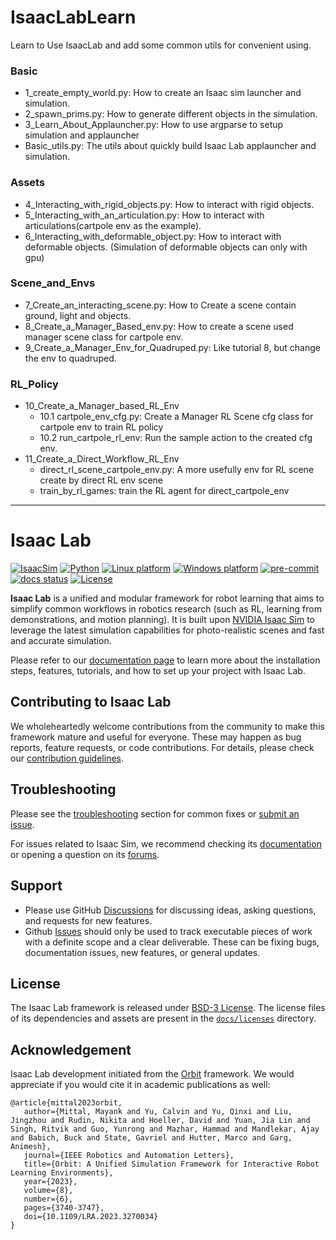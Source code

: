 # IsaacLabLearn

Learn to Use IsaacLab and add some common utils for convenient using.

### Basic
 - 1_create_empty_world.py: How to create an Isaac sim launcher and simulation. 
 - 2_spawn_prims.py: How to generate different objects in the simulation.
 - 3_Learn_About_Applauncher.py: How to use argparse to setup simulation and applauncher
 - Basic_utils.py: The utils about quickly build Isaac Lab applauncher and simulation.
### Assets
 - 4_Interacting_with_rigid_objects.py: How to interact with rigid objects.
 - 5_Interacting_with_an_articulation.py: How to interact with articulations(cartpole env as the example).
 - 6_Interacting_with_deformable_object.py: How to interact with deformable objects. (Simulation of deformable objects can only with gpu)
### Scene_and_Envs
 - 7_Create_an_interacting_scene.py: How to Create a scene contain ground, light and objects.
 - 8_Create_a_Manager_Based_env.py: How to create a scene used manager scene class for cartpole env.
 - 9_Create_a_Manager_Env_for_Quadruped.py: Like tutorial 8, but change the env to quadruped.
### RL_Policy
 - 10_Create_a_Manager_based_RL_Env
   - 10.1 cartpole_env_cfg.py: Create a Manager RL Scene cfg class for cartpole env to train RL policy
   - 10.2 run_cartpole_rl_env: Run the sample action to the created cfg env.
 - 11_Create_a_Direct_Workflow_RL_Env
   - direct_rl_scene_cartpole_env.py: A more usefully env for RL scene create by direct RL env scene
   - train_by_rl_games: train the RL agent for direct_cartpole_env

---
# Isaac Lab

[![IsaacSim](https://img.shields.io/badge/IsaacSim-4.2.0-silver.svg)](https://docs.omniverse.nvidia.com/isaacsim/latest/overview.html)
[![Python](https://img.shields.io/badge/python-3.10-blue.svg)](https://docs.python.org/3/whatsnew/3.10.html)
[![Linux platform](https://img.shields.io/badge/platform-linux--64-orange.svg)](https://releases.ubuntu.com/20.04/)
[![Windows platform](https://img.shields.io/badge/platform-windows--64-orange.svg)](https://www.microsoft.com/en-us/)
[![pre-commit](https://img.shields.io/github/actions/workflow/status/isaac-sim/IsaacLab/pre-commit.yaml?logo=pre-commit&logoColor=white&label=pre-commit&color=brightgreen)](https://github.com/isaac-sim/IsaacLab/actions/workflows/pre-commit.yaml)
[![docs status](https://img.shields.io/github/actions/workflow/status/isaac-sim/IsaacLab/docs.yaml?label=docs&color=brightgreen)](https://github.com/isaac-sim/IsaacLab/actions/workflows/docs.yaml)
[![License](https://img.shields.io/badge/license-BSD--3-yellow.svg)](https://opensource.org/licenses/BSD-3-Clause)


**Isaac Lab** is a unified and modular framework for robot learning that aims to simplify common workflows
in robotics research (such as RL, learning from demonstrations, and motion planning). It is built upon
[NVIDIA Isaac Sim](https://docs.omniverse.nvidia.com/isaacsim/latest/overview.html) to leverage the latest
simulation capabilities for photo-realistic scenes and fast and accurate simulation.

Please refer to our [documentation page](https://isaac-sim.github.io/IsaacLab) to learn more about the
installation steps, features, tutorials, and how to set up your project with Isaac Lab.

## Contributing to Isaac Lab

We wholeheartedly welcome contributions from the community to make this framework mature and useful for everyone.
These may happen as bug reports, feature requests, or code contributions. For details, please check our
[contribution guidelines](https://isaac-sim.github.io/IsaacLab/main/source/refs/contributing.html).

## Troubleshooting

Please see the [troubleshooting](https://isaac-sim.github.io/IsaacLab/main/source/refs/troubleshooting.html) section for
common fixes or [submit an issue](https://github.com/isaac-sim/IsaacLab/issues).

For issues related to Isaac Sim, we recommend checking its [documentation](https://docs.omniverse.nvidia.com/app_isaacsim/app_isaacsim/overview.html)
or opening a question on its [forums](https://forums.developer.nvidia.com/c/agx-autonomous-machines/isaac/67).

## Support

* Please use GitHub [Discussions](https://github.com/isaac-sim/IsaacLab/discussions) for discussing ideas, asking questions, and requests for new features.
* Github [Issues](https://github.com/isaac-sim/IsaacLab/issues) should only be used to track executable pieces of work with a definite scope and a clear deliverable. These can be fixing bugs, documentation issues, new features, or general updates.

## License

The Isaac Lab framework is released under [BSD-3 License](LICENSE). The license files of its dependencies and assets are present in the [`docs/licenses`](docs/licenses) directory.

## Acknowledgement

Isaac Lab development initiated from the [Orbit](https://isaac-orbit.github.io/) framework. We would appreciate if you would cite it in academic publications as well:

```
@article{mittal2023orbit,
   author={Mittal, Mayank and Yu, Calvin and Yu, Qinxi and Liu, Jingzhou and Rudin, Nikita and Hoeller, David and Yuan, Jia Lin and Singh, Ritvik and Guo, Yunrong and Mazhar, Hammad and Mandlekar, Ajay and Babich, Buck and State, Gavriel and Hutter, Marco and Garg, Animesh},
   journal={IEEE Robotics and Automation Letters},
   title={Orbit: A Unified Simulation Framework for Interactive Robot Learning Environments},
   year={2023},
   volume={8},
   number={6},
   pages={3740-3747},
   doi={10.1109/LRA.2023.3270034}
}
```
